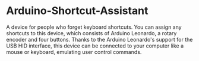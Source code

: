 # Arduino-Shortcut-Assistant

A device for people who forget keyboard shortcuts. You can assign any shortcuts to this device, which consists of Arduino Leonardo, a rotary encoder and four buttons. Thanks to the Arduino Leonardo's support for the USB HID interface, this device can be connected to your computer like a mouse or keyboard, emulating user control commands.
